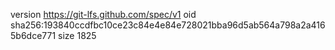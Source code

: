 version https://git-lfs.github.com/spec/v1
oid sha256:193840ccdfbc10ce23c84e4e84e728021bba96d5ab564a798a2a4165b6dce771
size 1825
